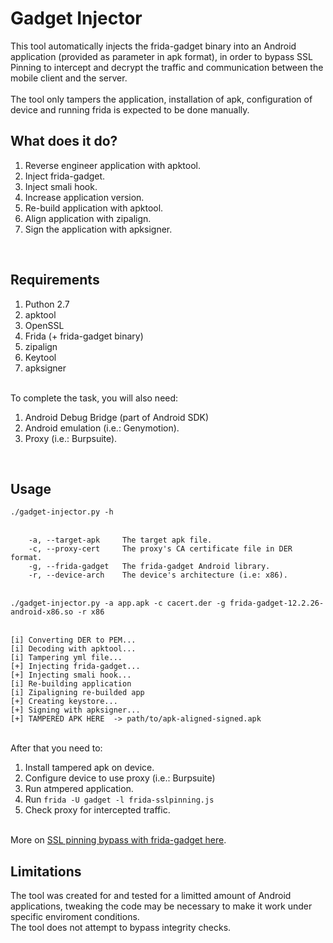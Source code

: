 <h1>Gadget Injector</h1>

This tool automatically injects the frida-gadget binary into an Android application (provided as parameter in apk format), in order to bypass SSL Pinning to intercept and decrypt the traffic and communication between the mobile client and the server. <br />
<br />
The tool only tampers the application, installation of apk, configuration of device and running frida is expected to be done manually. 
<br />
<h2>What does it do?</h2></li>
<ol>
<li>Reverse engineer application with apktool.</li>
<li>Inject frida-gadget.</li>
<li>Inject smali hook.</li>
<li>Increase application version.</li>
<li>Re-build application with apktool.</li>
<li>Align application with zipalign.</li>
<li>Sign the application with apksigner.</li>
</ol>
<br />
<h2>Requirements</h2>
<ol>
<li>Puthon 2.7</li>
<li>apktool</li>
<li>OpenSSL</li>
<li>Frida (+ frida-gadget binary)</li>
<li>zipalign</li>
<li>Keytool</li>
<li>apksigner</li>
</ol>
<br />
To complete the task, you will also need: <br />
<ol>
<li>Android Debug Bridge (part of Android SDK) </li>
<li>Android emulation (i.e.: Genymotion). </li>
<li>Proxy (i.e.: Burpsuite). </li>
</ol>
<br />
<h2>Usage</h2>
<code>./gadget-injector.py -h </code> <br /><br />
 
		-a, --target-apk	 The target apk file.
		-c, --proxy-cert	 The proxy's CA certificate file in DER format.
		-g, --frida-gadget	 The frida-gadget Android library.
		-r, --device-arch	 The device's architecture (i.e: x86).

<br />
<code>./gadget-injector.py -a app.apk -c cacert.der -g frida-gadget-12.2.26-android-x86.so -r x86 </code><br /><br />

	[i] Converting DER to PEM...
	[i] Decoding with apktool...
	[i] Tampering yml file...
	[+] Injecting frida-gadget...
	[+] Injecting smali hook...
	[i] Re-building application
	[i] Zipaligning re-builded app
	[+] Creating keystore...
	[+] Signing with apksigner...
	[+] TAMPERED APK HERE  -> path/to/apk-aligned-signed.apk	
<br />
After that you need to: <br />
<ol>
<li>Install tampered apk on device. </li>
<li>Configure device to use proxy (i.e.: Burpsuite) </li>
<li>Run atmpered application. </li>
<li>Run <code>frida -U gadget -l frida-sslpinning.js</code> </li>
<li>Check proxy for intercepted traffic. </li>
</ol>
<br />
More on <a href="https://securitygrind.com/ssl-pinning-bypass-with-frida-gadget-sslrepinner-py" target="__blank">SSL pinning bypass with frida-gadget here</a>.
<br />
<h2>Limitations</h2>
The tool was created for and tested for a limitted amount of Android applications, tweaking the code may be necessary to make it work under specific enviroment conditions. <br />
The tool does not attempt to bypass integrity checks. <br />
